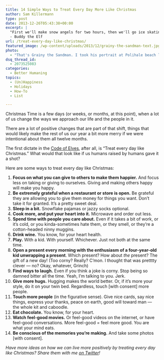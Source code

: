 ```yaml
---
title: 14 Simple Ways to Treat Every Day More Like Christmas
author: Sam Killermann
type: post
date: 2013-12-26T05:43:38+00:00
excerpt: |
  "First we'll make snow angels for two hours, then we'll go ice skating, then we'll eat a whole roll of Tollhouse Cookiedough as fast as we can, and then we'll snuggle."
  - Buddy the Elf
url: /treat-every-day-like-christmas/
featured_image: /wp-content/uploads/2013/12/grainy-the-sandman-text.jpg
photo:
  - "That's Grainy the Sandman. I took his portrait at Polihale beach last year."
dsq_thread_id:
  - 2073525083
categories:
  - Better Humaning
topics:
  - (Un)Happiness
  - Holidays
  - How-To
  - List

---
```

Christmas Time is a few days (or weeks, or months, at this point), when a lot of us change the ways we approach our life and the people in it. 

There are a lot of positive changes that are part of that shift, things that would likely make the rest of us our year a bit more merry if we were intentional about them all twelve months.

The first dictate in the [Code of Elves][1], after all, is &#8220;Treat every day like Christmas.&#8221; What would that look like if us humans raised by humans gave it a shot?

Here are some ways to treat every day like Christmas:

  1. **Focus on what you can give to others to make them happier.** And focus less on taking or giving to ourselves. Giving and making others happy will make you happy.
  2. **Be extremely grateful when a restaurant or store is open.** Be grateful they are allowing you to give them money for things you want. Don&#8217;t take it for granted. It&#8217;s a pretty sweet deal.
  3. **Sleep in a bit.** Snowflake pajamas or jazzy socks optional.
  4. **Cook more, and put your heart into it.** Microwave and order out less.
  5. **Spend time with people you care about.** Even if it takes a bit of work, or it&#8217;s cold, or you kinda-sometimes hate them, or they smell, or they&#8217;re a cotton-headed ninny muggins.
  6. **Drink wine.** You know, for your heart health.</span>
  7. **Play.** With a kid. With yourself. Whichever. Just not both at the same time.
  8. **Open a present every morning with the enthusiasm of a four-year-old kid unwrapping a present**. Which present? How about _the_ present? The gift of a new day! (Too corny? Really? C&#8217;mon. I thought that was pretttty clever &#8212; no? Okay, whatever, Grinch)
  9. **Find ways to laugh.** Even if you think a joke is corny. Stop being so damned bitter all the time. Yeah, I&#8217;m talking to you. Jerk.
 1.  **Give more hugs.** Hugging makes the world better. Or, if it&#8217;s more your style, <a rel="noreferrer noopener" target="_blank">do it on your twin bed</a>. Regardless, touch [with consent] more people.
 2.  **Touch more people** (in the figurative sense). Give nice cards, say nice things, express your thanks, peace on earth, good will toward man &#8212; the whole kit and caboodle.
 3.  **Eat chocolate.** You know, for your heart.
 4.  **Watch feel-good movies.** Or feel-good videos on the internet, or have feel-good conversations. More feel-good = feel more good. You are what your mind eats.
 5.  **Be conscious of the memories you&#8217;re making.** And take some photos [with consent].

_Have more ideas on how we can live more positively by treating every day like Christmas? Share them with me [on Twitter][2]!_

 [1]: https://www.youtube.com/watch?v=v_QvuMhgRLQ
 [2]: https://twitter.com/killermann